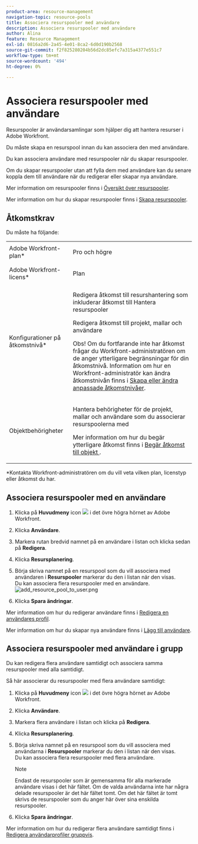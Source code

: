 ```yaml
---
product-area: resource-management
navigation-topic: resource-pools
title: Associera resurspooler med användare
description: Associera resurspooler med användare
author: Alina
feature: Resource Management
exl-id: 0816a2d6-2a45-4e01-8ca2-6d0d190b2568
source-git-commit: f2f825280204b56d2dc85efc7a315a4377e551c7
workflow-type: tm+mt
source-wordcount: '494'
ht-degree: 0%

---
```


# Associera resurspooler med användare

<!--
<p data-mc-conditions="QuicksilverOrClassic.Draft mode">(NOTE: The info about how to add resource pools to users, are duplicated from the articles listed in those sections (Creating Users, etc). I decided to keep the steps here because those articles are too long to rummage through for updating just this one field.)</p>
-->

Resurspooler är användarsamlingar som hjälper dig att hantera resurser i Adobe Workfront.

Du måste skapa en resurspool innan du kan associera den med användare.

Du kan associera användare med resurspooler när du skapar resurspooler.

Om du skapar resurspooler utan att fylla dem med användare kan du senare koppla dem till användare när du redigerar eller skapar nya användare.

Mer information om resurspooler finns i [Översikt över resurspooler](../../../resource-mgmt/resource-planning/resource-pools/work-with-resource-pools.md).

Mer information om hur du skapar resurspooler finns i [Skapa resurspooler](../../../resource-mgmt/resource-planning/resource-pools/create-resource-pools.md).

## Åtkomstkrav

Du måste ha följande:

<table style="table-layout:auto"> 
 <col> 
 <col> 
 <tbody> 
  <tr> 
   <td role="rowheader">Adobe Workfront-plan*</td> 
   <td> <p>Pro och högre</p> </td> 
  </tr> 
  <tr> 
   <td role="rowheader">Adobe Workfront-licens*</td> 
   <td> <p>Plan </p> </td> 
  </tr> 
  <tr> 
   <td role="rowheader">Konfigurationer på åtkomstnivå*</td> 
   <td> <p>Redigera åtkomst till resurshantering som inkluderar åtkomst till Hantera resurspooler</p> <p>Redigera åtkomst till projekt, mallar och användare</p> <p>Obs! Om du fortfarande inte har åtkomst frågar du Workfront-administratören om de anger ytterligare begränsningar för din åtkomstnivå. Information om hur en Workfront-administratör kan ändra åtkomstnivån finns i <a href="../../../administration-and-setup/add-users/configure-and-grant-access/create-modify-access-levels.md" class="MCXref xref">Skapa eller ändra anpassade åtkomstnivåer</a>.</p> </td> 
  </tr> 
  <tr data-mc-conditions=""> 
   <td role="rowheader">Objektbehörigheter</td> 
   <td> <p>Hantera behörigheter för de projekt, mallar och användare som du associerar resurspoolerna med</p> <p>Mer information om hur du begär ytterligare åtkomst finns i <a href="../../../workfront-basics/grant-and-request-access-to-objects/request-access.md" class="MCXref xref">Begär åtkomst till objekt </a>.</p> </td> 
  </tr> 
 </tbody> 
</table>

&#42;Kontakta Workfront-administratören om du vill veta vilken plan, licenstyp eller åtkomst du har.

## Associera resurspooler med en användare

1. Klicka på **Huvudmeny** icon ![](assets/main-menu-icon.png) i det övre högra hörnet av Adobe Workfront.

1. Klicka **Användare**.
1. Markera rutan bredvid namnet på en användare i listan och klicka sedan på **Redigera**.
1. Klicka **Resursplanering**.
1. Börja skriva namnet på en resurspool som du vill associera med användaren i **Resurspooler** markerar du den i listan när den visas.\
   Du kan associera flera resurspooler med en användare.\
   ![add_resource_pool_to_user.png](assets/add-resource-pool-to-user-350x307.png)

1. Klicka **Spara ändringar**.

Mer information om hur du redigerar användare finns i [Redigera en användares profil](../../../administration-and-setup/add-users/create-and-manage-users/edit-a-users-profile.md).

Mer information om hur du skapar nya användare finns i [Lägg till användare](../../../administration-and-setup/add-users/create-and-manage-users/add-users.md).

## Associera resurspooler med användare i grupp

Du kan redigera flera användare samtidigt och associera samma resurspooler med alla samtidigt.

Så här associerar du resurspooler med flera användare samtidigt:

1. Klicka på **Huvudmeny** icon ![](assets/main-menu-icon.png) i det övre högra hörnet av Adobe Workfront.

1. Klicka **Användare**.
1. Markera flera användare i listan och klicka på **Redigera**.
1. Klicka **Resursplanering**.
1. Börja skriva namnet på en resurspool som du vill associera med användarna i **Resurspooler** markerar du den i listan när den visas.\
   Du kan associera flera resurspooler med flera användare.

   >[!NOTE]
   >
   >Endast de resurspooler som är gemensamma för alla markerade användare visas i det här fältet. Om de valda användarna inte har några delade resurspooler är det här fältet tomt. Om det här fältet är tomt skrivs de resurspooler som du anger här över sina enskilda resurspooler.

1. Klicka **Spara ändringar**.

Mer information om hur du redigerar flera användare samtidigt finns i [Redigera användarprofiler gruppvis](../../../administration-and-setup/add-users/create-and-manage-users/edit-user-profiles-in-bulk.md).
